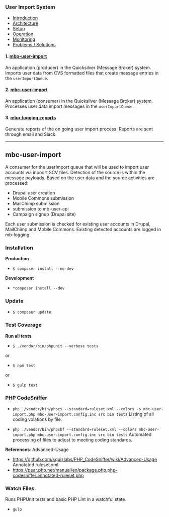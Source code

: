 ### User Import System

- [Introduction](https://github.com/DoSomething/mbp-user-import/wiki)
- [Architecture](https://github.com/DoSomething/mbp-user-import/wiki/2.-Architecture)
- [Setup](https://github.com/DoSomething/mbp-user-import/wiki/3.-Setup)
- [Operation](https://github.com/DoSomething/mbp-user-import/wiki/4.-Operation)
- [Monitoring](https://github.com/DoSomething/mbp-user-import/wiki/5.-Monitoring)
- [Problems / Solutions](https://github.com/DoSomething/mbp-user-import/wiki/7.-Problems-%5C--Solutions)

#### 1. [mbp-user-import](https://github.com/DoSomething/mbp-user-import)

An application (producer) in the Quicksilver (Message Broker) system.
Imports user data from CVS formatted files that create message entries
in the `userImportQueue`.

#### 2. [mbc-user-import](https://github.com/DoSomething/mbc-user-import)

An application (consumer) in the Quicksilver (Message Broker) system.
Processes user data import messages in the `userImportQueue`.

#### 3. [mbp-logging-reports](https://github.com/DoSomething/Quicksilver-PHP/tree/master/mbp-logging-reports)

Generate reports of the on going user import process. Reports are sent
through email and Slack.

---

## mbc-user-import

A consumer for the userImport queue that will be used to import
user accounts via inpoort SCV files. Detection of the source is within
the message payloads. Based on the user data and the source activities
are processed:

- Drupal user creation
- Mobile Commons submission
- MailChimp submission
- submission to mb-user-api
- Campaign signup (Drupal site)

Each user submission is checked for existing user accounts in Drupal,
MailChimp and Mobile Commons. Existing detected accounts are logged in
mb-logging.

### Installation

**Production**
- `$ composer install --no-dev`

**Development**
- `*composer install --dev`

### Update

- `$ composer update`

### Test Coverage

**Run all tests**
- `$ ./vendor/bin/phpunit --verbose tests`

or
- `$ npm test`

or
- `$ gulp test`

### PHP CodeSniffer

- `php ./vendor/bin/phpcs --standard=ruleset.xml --colors -s mbc-user-import.php mbc-user-import.config.inc src bin tests`
Listing of all coding volations by file.

- `php ./vendor/bin/phpcbf --standard=ruleset.xml --colors mbc-user-import.php mbc-user-import.config.inc src bin tests`
Automated processing of files to adjust to meeting coding standards.

**References**:
Advanced-Usage
- https://github.com/squizlabs/PHP_CodeSniffer/wiki/Advanced-Usage
Annotated ruleset.xml
- https://pear.php.net/manual/en/package.php.php-codesniffer.annotated-ruleset.php


### Watch Files

Runs PHPUnit tests and basic PHP Lint in a watchful state.

- `gulp`
